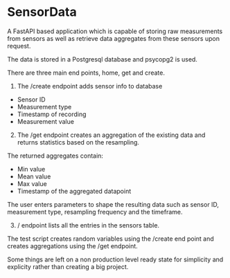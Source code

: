 # SensorData

A FastAPI based application which is capable of storing raw measurements from
sensors as well as retrieve data aggregates from these sensors upon request.

The data is stored in a Postgresql database and psycopg2 is used.

There are three main end points, home, get and create.

1. The /create endpoint adds sensor info to database
- Sensor ID
- Measurement type
- Timestamp of recording
- Measurement value

2. The /get endpoint creates an aggregation of the existing data and returns statistics based on the resampling.

The returned aggregates contain:
- Min value
- Mean value
- Max value
- Timestamp of the aggregated datapoint

The user enters parameters to shape the resulting data such as sensor ID, measurement type, resampling frequency and the timeframe.

3. / endpoint lists all the entries in the sensors table.

The test script creates random variables using the /create end point and creates aggregations using the /get endpoint.

Some things are left on a non production level ready state for simplicity and explicity rather than creating a big project.
